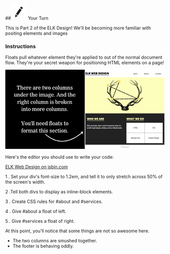 ##![Your Turn](../assets/exercise.png) Your Turn

This is Part 2 of the ELK Design! We'll be becoming more familiar with positing elements and images

### Instructions

Floats pull whatever element they're applied to out of the normal document flow. They're your secret weapon for positioning HTML elements on a page!

![](/assets/elkwebdesign/floats.png)


Here's the editor you should use to write your code:

<a class="jsbin-embed" href="http://jsbin.com/webuzu/embed?html,css">ELK Web Design on jsbin.com</a><script src="http://static.jsbin.com/js/embed.min.js?3.35.11"></script>


1 . Set your div's font-size to 1.2em, and tell it to only stretch across 50% of the screen's width.

2 .Tell both divs to display as inline-block elements.

3 . Create CSS rules for #about and #services.

4 . Give #about a float of left.

5 . Give #services a float of right.

At this point, you'll notice that some things are not so awesome here.
* The two columns are smushed together.
* The footer is behaving oddly.
